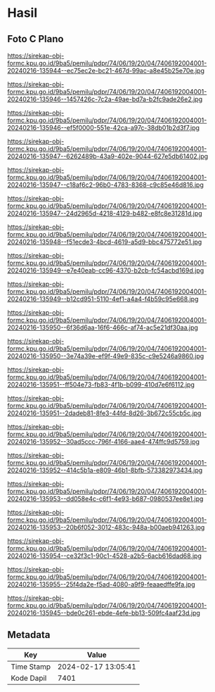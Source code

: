 # Hasil

## Foto C Plano

https://sirekap-obj-formc.kpu.go.id/9ba5/pemilu/pdpr/74/06/19/20/04/7406192004001-20240216-135944--ec75ec2e-bc21-467d-99ac-a8e45b25e70e.jpg

https://sirekap-obj-formc.kpu.go.id/9ba5/pemilu/pdpr/74/06/19/20/04/7406192004001-20240216-135946--1457426c-7c2a-49ae-bd7a-b2fc9ade26e2.jpg

https://sirekap-obj-formc.kpu.go.id/9ba5/pemilu/pdpr/74/06/19/20/04/7406192004001-20240216-135946--ef5f0000-551e-42ca-a97c-38db01b2d3f7.jpg

https://sirekap-obj-formc.kpu.go.id/9ba5/pemilu/pdpr/74/06/19/20/04/7406192004001-20240216-135947--6262489b-43a9-402e-9044-627e5db61402.jpg

https://sirekap-obj-formc.kpu.go.id/9ba5/pemilu/pdpr/74/06/19/20/04/7406192004001-20240216-135947--c18af6c2-96b0-4783-8368-c9c85e46d816.jpg

https://sirekap-obj-formc.kpu.go.id/9ba5/pemilu/pdpr/74/06/19/20/04/7406192004001-20240216-135947--24d2965d-4218-4129-b482-e8fc8e31281d.jpg

https://sirekap-obj-formc.kpu.go.id/9ba5/pemilu/pdpr/74/06/19/20/04/7406192004001-20240216-135948--f51ecde3-4bcd-4619-a5d9-bbc475772e51.jpg

https://sirekap-obj-formc.kpu.go.id/9ba5/pemilu/pdpr/74/06/19/20/04/7406192004001-20240216-135949--e7e40eab-cc96-4370-b2cb-fc54acbd169d.jpg

https://sirekap-obj-formc.kpu.go.id/9ba5/pemilu/pdpr/74/06/19/20/04/7406192004001-20240216-135949--b12cd951-5110-4ef1-a4a4-f4b59c95e668.jpg

https://sirekap-obj-formc.kpu.go.id/9ba5/pemilu/pdpr/74/06/19/20/04/7406192004001-20240216-135950--6f36d6aa-16f6-466c-af74-ac5e21df30aa.jpg

https://sirekap-obj-formc.kpu.go.id/9ba5/pemilu/pdpr/74/06/19/20/04/7406192004001-20240216-135950--3e74a39e-ef9f-49e9-835c-c9e5246a9860.jpg

https://sirekap-obj-formc.kpu.go.id/9ba5/pemilu/pdpr/74/06/19/20/04/7406192004001-20240216-135951--ff504e73-fb83-4f1b-b099-410d7e6f6112.jpg

https://sirekap-obj-formc.kpu.go.id/9ba5/pemilu/pdpr/74/06/19/20/04/7406192004001-20240216-135951--2dadeb81-8fe3-44fd-8d26-3b672c55cb5c.jpg

https://sirekap-obj-formc.kpu.go.id/9ba5/pemilu/pdpr/74/06/19/20/04/7406192004001-20240216-135952--30ad5ccc-796f-4166-aae4-474ffc9d5759.jpg

https://sirekap-obj-formc.kpu.go.id/9ba5/pemilu/pdpr/74/06/19/20/04/7406192004001-20240216-135952--414c5b1a-e809-46b1-8bfb-573382973434.jpg

https://sirekap-obj-formc.kpu.go.id/9ba5/pemilu/pdpr/74/06/19/20/04/7406192004001-20240216-135953--dd058e4c-c6f1-4e93-b687-0980537ee8e1.jpg

https://sirekap-obj-formc.kpu.go.id/9ba5/pemilu/pdpr/74/06/19/20/04/7406192004001-20240216-135953--20b6f052-3012-483c-948a-b00aeb941263.jpg

https://sirekap-obj-formc.kpu.go.id/9ba5/pemilu/pdpr/74/06/19/20/04/7406192004001-20240216-135954--ce32f3c1-90c1-4528-a2b5-6acb616dad68.jpg

https://sirekap-obj-formc.kpu.go.id/9ba5/pemilu/pdpr/74/06/19/20/04/7406192004001-20240216-135955--25f4da2e-f5ad-4080-a9f9-feaaedffe9fa.jpg

https://sirekap-obj-formc.kpu.go.id/9ba5/pemilu/pdpr/74/06/19/20/04/7406192004001-20240216-135945--bde0c261-ebde-4efe-bb13-509fc4aaf23d.jpg


## Metadata

| Key        | Value               |
| ---------- | ------------------- |
| Time Stamp | 2024-02-17 13:05:41 |
| Kode Dapil | 7401                |



